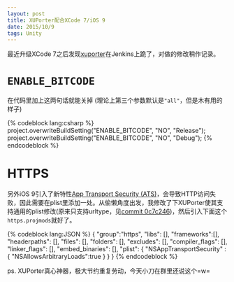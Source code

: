 ```yaml
---
layout: post
title: XUPorter配合XCode 7/iOS 9
date: 2015/10/9
tags: Unity
---
```


最近升级XCode 7之后发现[xuporter](http://onevcat.com/2012/12/xuporter/)在Jenkins上跪了，对做的修改稍作记录。

<!--more-->

# `ENABLE_BITCODE`

在代码里加上这两句话就能关掉 (理论上第三个参数默认是`"all"`，但是木有用的样子)

{% codeblock lang:csharp %}
project.overwriteBuildSetting("ENABLE_BITCODE", "NO", "Release");
project.overwriteBuildSetting("ENABLE_BITCODE", "NO", "Debug");
{% endcodeblock %}

# HTTPS

另外iOS 9引入了新特性[App Transport Security (ATS)](https://developer.apple.com/library/prerelease/ios/technotes/App-Transport-Security-Technote/)，会导致HTTP访问失败，因此需要在plist里添加一处。从偷懒角度出发，我修改了下XUPorter使其支持通用的plist修改(原来只支持urltype，见[commit 0c7c246](https://github.com/onevcat/XUPorter/commit/0c7c246b36b464b2a7d905c88cf097cb9bf51c5b))，然后引入下面这个`https.projmods`就好了。

{% codeblock lang:JSON %}
{
	"group":"https",
	"libs": [],
	"frameworks":[],
	"headerpaths": [],
	"files": [],
	"folders": [],
	"excludes": [],
	"compiler_flags": [],
	"linker_flags": [],
	"embed_binaries": [],
    "plist": {
        "NSAppTransportSecurity" : {
        	"NSAllowsArbitraryLoads":true
        }
    }
}
{% endcodeblock %}

ps. XUPorter真心神器，极大节约重复劳动，今天小刀在群里还说这个=w=